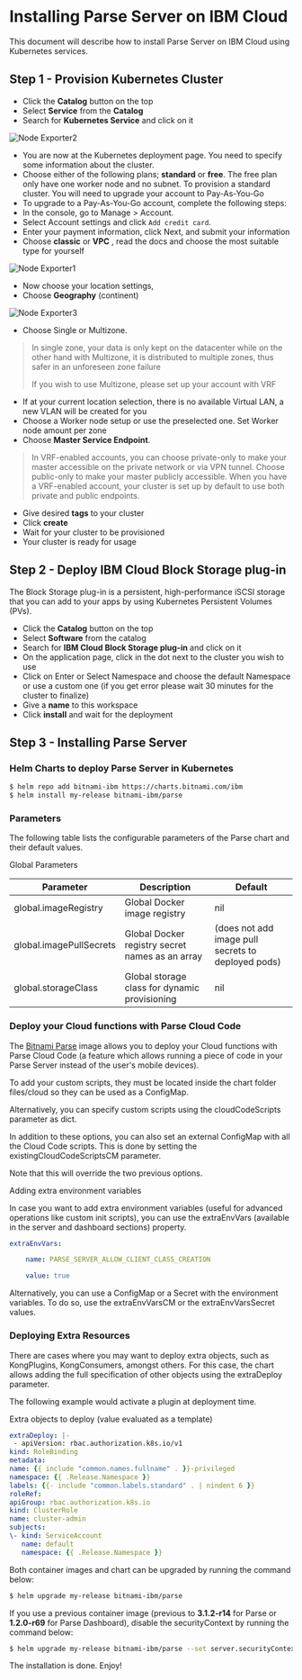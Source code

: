 # Installing Parse Server on IBM Cloud

This document will describe how to install Parse Server on IBM Cloud using Kubernetes services.

## Step 1 - Provision Kubernetes Cluster

- Click the **Catalog** button on the top
- Select **Service** from the **Catalog**
- Search for **Kubernetes Service** and click on it

![Node Exporter2](https://user-images.githubusercontent.com/5286796/106587901-2d8eae00-6570-11eb-9006-eaace4f27f60.png)

- You are now at the Kubernetes deployment page. You need to specify some information about the cluster.
- Choose either of the following plans; **standard** or **free**. The free plan only have one worker node and no subnet. To provision a standard cluster. You will need to upgrade your account to Pay-As-You-Go
- To upgrade to a Pay-As-You-Go account, complete the following steps:
- In the console, go to Manage > Account.
- Select Account settings and click `Add credit card`.
- Enter your payment information, click Next, and submit your information
- Choose **classic** or **VPC** , read the docs and choose the most suitable type for yourself

![Node Exporter1](https://user-images.githubusercontent.com/5286796/106587895-2cf61780-6570-11eb-88a3-733e5c110279.png)

- Now choose your location settings,
- Choose **Geography** (continent)

![Node Exporter3](https://user-images.githubusercontent.com/5286796/106587887-2b2c5400-6570-11eb-9006-0df5feae0762.png)

- Choose Single or Multizone. 

> In single zone, your data is only kept on the datacenter while on the other hand with Multizone, it is distributed to multiple zones, thus safer in an unforeseen zone failure
>
> If you wish to use Multizone, please set up your account with VRF
> 

- If at your current location selection, there is no available Virtual LAN, a new VLAN will be created for you
- Choose a Worker node setup or use the preselected one. Set Worker node amount per zone
- Choose **Master Service Endpoint**. 

> In VRF-enabled accounts, you can choose private-only to make your master accessible on the private network or via VPN tunnel. Choose public-only to make your master publicly accessible. When you have a VRF-enabled account, your cluster is set up by default to use both private and public endpoints.
   
- Give desired **tags** to your cluster 
- Click **create**
- Wait for your cluster to be provisioned
- Your cluster is ready for usage

## Step 2 - Deploy IBM Cloud Block Storage plug-in

The Block Storage plug-in is a persistent, high-performance iSCSI storage that you can add to your apps by using Kubernetes Persistent Volumes (PVs).

- Click the **Catalog** button on the top
- Select **Software** from the catalog
- Search for **IBM Cloud Block Storage plug-in** and click on it
- On the application page, click in the dot next to the cluster you wish to use
- Click on Enter or Select Namespace and choose the default Namespace or use a custom one (if you get error please wait 30 minutes for the cluster to finalize)
- Give a **name** to this workspace
- Click **install** and wait for the deployment


## Step 3 - Installing Parse Server

### Helm Charts to deploy Parse Server in Kubernetes

```sh
$ helm repo add bitnami-ibm https://charts.bitnami.com/ibm
$ helm install my-release bitnami-ibm/parse
```

### Parameters

The following table lists the configurable parameters of the Parse chart and their default values.

Global Parameters


| **Parameter**           | **Description**                                 | **Default**                                           |
| ----------------------- | ----------------------------------------------- | ----------------------------------------------------- |
| global.imageRegistry    | Global Docker image registry                    | nil                                                   |
| global.imagePullSecrets | Global Docker registry secret names as an array | (does not add image pull secrets to deployed pods)    |
| global.storageClass     | Global storage class for dynamic provisioning   | nil                                                   |

### Deploy your Cloud functions with Parse Cloud Code

The [Bitnami Parse](https://github.com/bitnami/bitnami-docker-parse) image allows you to deploy your Cloud functions with Parse Cloud Code (a feature which allows running a piece of code in your Parse Server instead of the user's mobile devices). 

To add your custom scripts, they must be located inside the chart folder files/cloud so they can be used as a ConfigMap.

Alternatively, you can specify custom scripts using the cloudCodeScripts parameter as dict.

In addition to these options, you can also set an external ConfigMap with all the Cloud Code scripts. This is done by setting the existingCloudCodeScriptsCM parameter.

Note that this will override the two previous options.

Adding extra environment variables

In case you want to add extra environment variables (useful for advanced operations like custom init scripts), you can use the extraEnvVars (available in the server and dashboard sections) property.

```yaml
extraEnvVars:

    name: PARSE_SERVER_ALLOW_CLIENT_CLASS_CREATION

    value: true
```

Alternatively, you can use a ConfigMap or a Secret with the environment variables. To do so, use the extraEnvVarsCM or the extraEnvVarsSecret values.

### Deploying Extra Resources

There are cases where you may want to deploy extra objects, such as KongPlugins, KongConsumers, amongst others. For this case, the chart allows adding the full specification of other objects using the extraDeploy parameter.

The following example would activate a plugin at deployment time.

Extra objects to deploy (value evaluated as a template)

```yaml
extraDeploy: |-
 - apiVersion: rbac.authorization.k8s.io/v1
kind: RoleBinding
metadata:
name: {{ include "common.names.fullname" . }}-privileged
namespace: {{ .Release.Namespace }}
labels: {{- include "common.labels.standard" . | nindent 6 }}
roleRef:
apiGroup: rbac.authorization.k8s.io
kind: ClusterRole
name: cluster-admin
subjects:
\- kind: ServiceAccount
   name: default
   namespace: {{ .Release.Namespace }}
```

Both container images and chart can be upgraded by running the command below:

```sh
$ helm upgrade my-release bitnami-ibm/parse
```

If you use a previous container image (previous to **3.1.2-r14** for Parse or **1.2.0-r69** for Parse Dashboard), disable the securityContext by running the command below:

```sh
$ helm upgrade my-release bitnami-ibm/parse --set server.securityContext.enabled=false,das
```
The installation is done. Enjoy!

